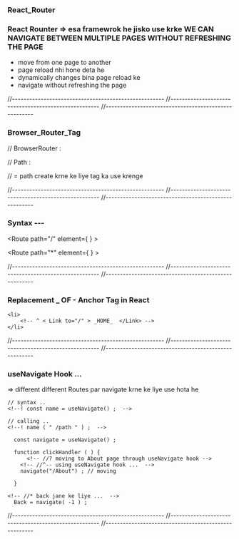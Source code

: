 
### React_Router 

### React Rounter => esa framewrok he jisko use krke WE CAN NAVIGATE BETWEEN MULTIPLE PAGES WITHOUT REFRESHING THE PAGE 

* move from one page to another
* page reload nhi hone deta he 
* dynamically changes bina page reload ke 
* navigate without refreshing the page 

<!-- npm install react-router-dom -->
<!-- <BrowserRouter> -->

//-----------------------------------------------------
//-----------------------------------------------------
//-----------------------------------------------------


### Browser_Router_Tag

// BrowserRouter :  
<BrowserRouter> 
<!--*  Routes (path) ko link krta he Browser ke sath  -->
<BrowserRouter/> 


// Path : 
<!-- ~ Path = har page tak pahuchne ka ek rasta hoga usko path kehte he  -->

// <Routes>
= path create krne ke liye <Routes> tag ka use krenge 


<Routes>
    <Route> <Route/>
<Routes/>


//-----------------------------------------------------
//-----------------------------------------------------
//-----------------------------------------------------

### Syntax --- 

 <!--* matlab agar path == " / " he to { element } wali chij ko render kr do ..   -->

<!-- //^--------------------------------------------- -->
   <Route  path="/" element={ <Home/> }  ></Route>
<!-- //^--------------------------------------------- -->


 <!-- ~---- Handling if path does not mathched ---- -->
<!-- //^--------------------------------------------- -->
   <Route  path="*" element={ <NotFound/> }  ></Route>
<!-- //^--------------------------------------------- -->

<!--~ path = " * " -->
 <!-- => matlab jitne bhi paths de rakhe he unko chhodke koi bhi path dalenge ..  -->

//-----------------------------------------------------
//-----------------------------------------------------
//-----------------------------------------------------

 ### Replacement _ OF - Anchor Tag in React

    <li>
        <!-- ^ < Link to="/" > _HOME_  </Link> -->
    </li>

//-----------------------------------------------------
//-----------------------------------------------------
//-----------------------------------------------------

### useNavigate Hook ... 

=> different different Routes par navigate krne ke liye use hota he 

    // syntax .. 
    <!--! const name = useNavigate() ;  -->

    // calling .. 
    <!--! name ( " /path " ) ;  --> 
    

  <!-- //?-------------------------------------- -->
  <!-- //*--------UseNavigate Hook ---------- -->
  <!-- //?---------------------------------------- -->

  <!-- //~--------------------------------------- -->
      const navigate = useNavigate() ; 
  <!-- //~--------------------------------------- -->

      function clickHandler ( ) {
          <!-- //? moving to About page through useNavigate hook -->
        <!-- //^-- using useNavigate hook ...  -->
        navigate("/About") ; // moving 

      }

    <!-- //* back jane ke liye ...  -->
      Back = navigate( -1 ) ; 

//-----------------------------------------------------
//-----------------------------------------------------
//-----------------------------------------------------
